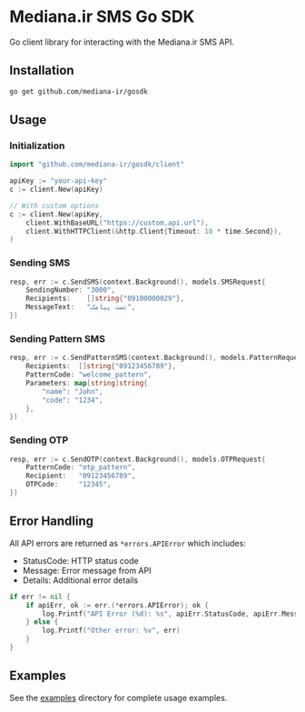 # Mediana.ir SMS Go SDK

Go client library for interacting with the Mediana.ir SMS API.

## Installation

```bash
go get github.com/mediana-ir/gosdk
```

## Usage

### Initialization

```go
import "github.com/mediana-ir/gosdk/client"

apiKey := "your-api-key"
c := client.New(apiKey)

// With custom options
c := client.New(apiKey,
    client.WithBaseURL("https://custom.api.url"),
    client.WithHTTPClient(&http.Client{Timeout: 10 * time.Second}),
)
```

### Sending SMS

```go
resp, err := c.SendSMS(context.Background(), models.SMSRequest{
    SendingNumber: "3000",
    Recipients:    []string{"09100000029"},
    MessageText:   "تست پیامک",
})
```

### Sending Pattern SMS

```go
resp, err := c.SendPatternSMS(context.Background(), models.PatternRequest{
    Recipients:  []string{"09123456789"},
    PatternCode: "welcome_pattern",
    Parameters: map[string]string{
        "name": "John",
        "code": "1234",
    },
})
```

### Sending OTP

```go
resp, err := c.SendOTP(context.Background(), models.OTPRequest{
    PatternCode: "otp_pattern",
    Recipient:   "09123456789",
    OTPCode:     "12345",
})
```

## Error Handling

All API errors are returned as `*errors.APIError` which includes:

- StatusCode: HTTP status code
- Message: Error message from API
- Details: Additional error details

```go
if err != nil {
    if apiErr, ok := err.(*errors.APIError); ok {
        log.Printf("API Error (%d): %s", apiErr.StatusCode, apiErr.Message)
    } else {
        log.Printf("Other error: %v", err)
    }
}
```

## Examples

See the [examples](examples/) directory for complete usage examples.
